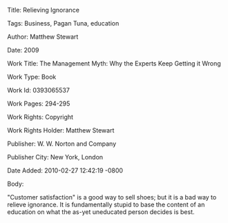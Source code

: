 Title:  Relieving Ignorance

Tags:   Business, Pagan Tuna, education

Author: Matthew Stewart

Date:   2009

Work Title: The Management Myth: Why the Experts Keep Getting it Wrong

Work Type: Book

Work Id: 0393065537

Work Pages: 294-295

Work Rights: Copyright

Work Rights Holder: Matthew Stewart

Publisher: W. W. Norton and Company

Publisher City: New York, London

Date Added: 2010-02-27 12:42:19 -0800

Body: 

"Customer satisfaction" is a good way to sell shoes; but it is a bad way to relieve ignorance. It is fundamentally stupid to base the content of an education on what the as-yet uneducated person decides is best.

